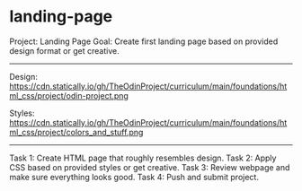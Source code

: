 # landing-page

Project: Landing Page
Goal: Create first landing page based on provided design format or get creative. 

--------------------------------
Design: https://cdn.statically.io/gh/TheOdinProject/curriculum/main/foundations/html_css/project/odin-project.png

Styles: https://cdn.statically.io/gh/TheOdinProject/curriculum/main/foundations/html_css/project/colors_and_stuff.png

--------------------------------
Task 1: Create HTML page that roughly resembles design.
Task 2: Apply CSS based on provided styles or get creative.
Task 3: Review webpage and make sure everything looks good.
Task 4: Push and submit project. 

